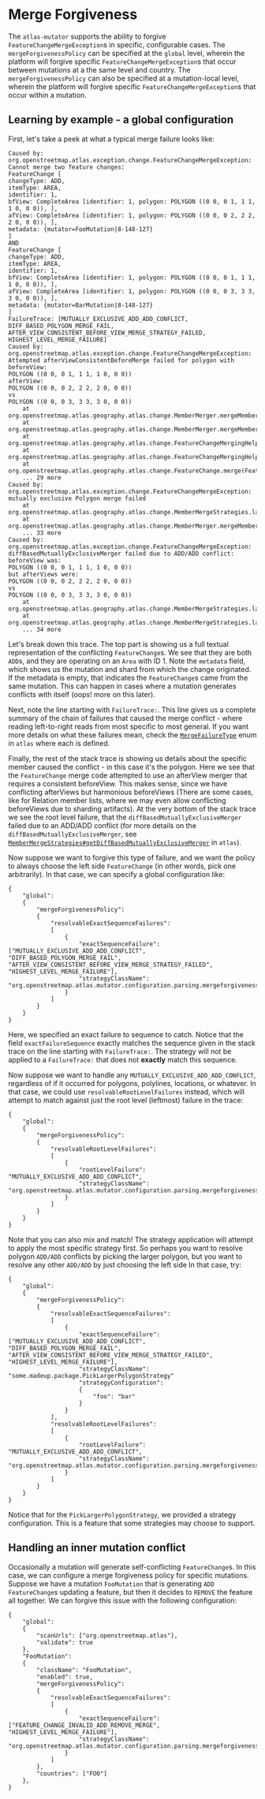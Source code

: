 # Merge Forgiveness

The `atlas-mutator` supports the ability to forgive `FeatureChangeMergeException`s in specific, configurable cases. The `mergeForgivenessPolicy`
can be specified at the `global` level, wherein the platform will forgive specific `FeatureChangeMergeException`s that occur between mutations
at a the same level and country. The `mergeForgivenessPolicy` can also be specified at a mutation-local level, wherein the platform will forgive
specific `FeatureChangeMergeException`s that occur within a mutation.

## Learning by example - a global configuration
First, let's take a peek at what a typical merge failure looks like:
```
Caused by: org.openstreetmap.atlas.exception.change.FeatureChangeMergeException: Cannot merge two feature changes:
FeatureChange [
changeType: ADD, 
itemType: AREA, 
identifier: 1, 
bfView: CompleteArea [identifier: 1, polygon: POLYGON ((0 0, 0 1, 1 1, 1 0, 0 0)), ], 
afView: CompleteArea [identifier: 1, polygon: POLYGON ((0 0, 0 2, 2 2, 2 0, 0 0)), ], 
metadata: {mutator=FooMutation|8-148-127}
]
AND
FeatureChange [
changeType: ADD, 
itemType: AREA, 
identifier: 1, 
bfView: CompleteArea [identifier: 1, polygon: POLYGON ((0 0, 0 1, 1 1, 1 0, 0 0)), ], 
afView: CompleteArea [identifier: 1, polygon: POLYGON ((0 0, 0 3, 3 3, 3 0, 0 0)), ], 
metadata: {mutator=BarMutation|8-148-127}
]
FailureTrace: [MUTUALLY_EXCLUSIVE_ADD_ADD_CONFLICT, DIFF_BASED_POLYGON_MERGE_FAIL, AFTER_VIEW_CONSISTENT_BEFORE_VIEW_MERGE_STRATEGY_FAILED, HIGHEST_LEVEL_MERGE_FAILURE]
Caused by: org.openstreetmap.atlas.exception.change.FeatureChangeMergeException: Attempted afterViewConsistentBeforeMerge failed for polygon with beforeView:
POLYGON ((0 0, 0 1, 1 1, 1 0, 0 0))
afterView:
POLYGON ((0 0, 0 2, 2 2, 2 0, 0 0))
vs
POLYGON ((0 0, 0 3, 3 3, 3 0, 0 0))
    at org.openstreetmap.atlas.geography.atlas.change.MemberMerger.mergeMembersWithConsistentBeforeViews(MemberMerger.java:575)
    at org.openstreetmap.atlas.geography.atlas.change.MemberMerger.mergeMember(MemberMerger.java:283)
    at org.openstreetmap.atlas.geography.atlas.change.FeatureChangeMergingHelpers.mergeAreas(FeatureChangeMergingHelpers.java:287)
    at org.openstreetmap.atlas.geography.atlas.change.FeatureChangeMergingHelpers.mergeADDFeatureChangePair(FeatureChangeMergingHelpers.java:112)
    at org.openstreetmap.atlas.geography.atlas.change.FeatureChange.merge(FeatureChange.java:482)
    ... 29 more
Caused by: org.openstreetmap.atlas.exception.change.FeatureChangeMergeException: mutually exclusive Polygon merge failed
    at org.openstreetmap.atlas.geography.atlas.change.MemberMergeStrategies.lambda$static$21(MemberMergeStrategies.java:258)
    at org.openstreetmap.atlas.geography.atlas.change.MemberMerger.mergeMembersWithConsistentBeforeViews(MemberMerger.java:571)
    ... 33 more
Caused by: org.openstreetmap.atlas.exception.change.FeatureChangeMergeException: diffBasedMutuallyExclusiveMerger failed due to ADD/ADD conflict: beforeView was:
POLYGON ((0 0, 0 1, 1 1, 1 0, 0 0))
but afterViews were:
POLYGON ((0 0, 0 2, 2 2, 2 0, 0 0))
vs
POLYGON ((0 0, 0 3, 3 3, 3 0, 0 0))
    at org.openstreetmap.atlas.geography.atlas.change.MemberMergeStrategies.lambda$getDiffBasedMutuallyExclusiveMerger$37(MemberMergeStrategies.java:787)
    at org.openstreetmap.atlas.geography.atlas.change.MemberMergeStrategies.lambda$static$21(MemberMergeStrategies.java:251)
    ... 34 more
```
Let's break down this trace. The top part is showing us a full textual representation of the conflicting `FeatureChange`s. We see that they are both
`ADD`s, and they are operating on an `Area` with ID 1. Note the `metadata` field, which shows us the mutation and shard from which the change
originated. If the metadata is empty, that indicates the `FeatureChange`s came from the same mutation.  This can happen in cases where a mutation
generates conflicts with itself (oops! more on this later).

Next, note the line starting with `FailureTrace:`. This line gives us a complete summary of the chain of failures that caused the merge conflict -
where reading left-to-right reads from most specific to most general. If you want more details on what these failures mean, check the
[`MergeFailureType`](https://github.com/osmlab/atlas/blob/dev/src/main/java/org/openstreetmap/atlas/exception/change/MergeFailureType.java) enum in `atlas` where each is defined.

Finally, the rest of the stack trace is showing us details about the specific member caused the conflict - in this case it's the polygon.
Here we see that the `FeatureChange` merge code attempted to use an afterView merger that requires a consistent beforeView. This makes
sense, since we have conflicting afterViews but harmonious beforeViews (There are some cases, like for Relation member lists, where we may
even allow conflicting beforeViews due to sharding artifacts). At the very bottom of the stack trace we see the root level failure, that the
`diffBasedMutuallyExclusiveMerger` failed due to an ADD/ADD conflict (for more details on the `diffBasedMutuallyExclusiveMerger`, see
[`MemberMergeStrategies#getDiffBasedMutuallyExclusiveMerger`](https://github.com/osmlab/atlas/blob/0dc4b360c99ba16a65a8560b627ef7e0dd048e47/src/main/java/org/openstreetmap/atlas/geography/atlas/change/MemberMergeStrategies.java#L750) in `atlas`).

Now suppose we want to forgive this type of failure, and we want the policy to always choose the left side `FeatureChange` (in other words, pick one
arbitrarily). In that case, we can specify a global configuration like:
```
{
    "global":
    {
        "mergeForgivenessPolicy":
        {
            "resolvableExactSequenceFailures":
            [
                {
                    "exactSequenceFailure": ["MUTUALLY_EXCLUSIVE_ADD_ADD_CONFLICT", "DIFF_BASED_POLYGON_MERGE_FAIL", "AFTER_VIEW_CONSISTENT_BEFORE_VIEW_MERGE_STRATEGY_FAILED", "HIGHEST_LEVEL_MERGE_FAILURE"],
                    "strategyClassName": "org.openstreetmap.atlas.mutator.configuration.parsing.mergeforgiveness.strategies.AlwaysPickLeftStrategy"
                }
            ]
        }
    }
}
```
Here, we specified an exact failure to sequence to catch. Notice that the field `exactFailureSequence` exactly matches the sequence given in the
stack trace on the line starting with `FailureTrace:`. The strategy will not be applied to a `FailureTrace:` that does not **exactly** match
this sequence.

Now suppose we want to handle any `MUTUALLY_EXCLUSIVE_ADD_ADD_CONFLICT`, regardless of if it occurred for polygons, polylines, locations, or whatever.
In that case, we could use `resolvableRootLevelFailures` instead, which will attempt to match against just the root level (leftmost) failure
in the trace:
```
{
    "global":
    {
        "mergeForgivenessPolicy":
        {
            "resolvableRootLevelFailures":
            [
                {
                    "rootLevelFailure": "MUTUALLY_EXCLUSIVE_ADD_ADD_CONFLICT",
                    "strategyClassName": "org.openstreetmap.atlas.mutator.configuration.parsing.mergeforgiveness.strategies.AlwaysPickLeftStrategy"
                }
            ]
        }
    }
}
```

Note that you can also mix and match! The strategy application will attempt to apply the most specific strategy first. So perhaps you want
to resolve polygon `ADD/ADD` conflicts by picking the larger polygon, but you want to resolve any other `ADD/ADD` by just choosing the left side
In that case, try:
```
{
    "global":
    {
        "mergeForgivenessPolicy":
        {
            "resolvableExactSequenceFailures":
            [
                {
                    "exactSequenceFailure": ["MUTUALLY_EXCLUSIVE_ADD_ADD_CONFLICT", "DIFF_BASED_POLYGON_MERGE_FAIL", "AFTER_VIEW_CONSISTENT_BEFORE_VIEW_MERGE_STRATEGY_FAILED", "HIGHEST_LEVEL_MERGE_FAILURE"],
                    "strategyClassName": "some.madeup.package.PickLargerPolygonStrategy"
                    "strategyConfiguration":
                    {
                        "foo": "bar"
                    }
                }
            ],
            "resolvableRootLevelFailures":
            [
                {
                    "rootLevelFailure": "MUTUALLY_EXCLUSIVE_ADD_ADD_CONFLICT",
                    "strategyClassName": "org.openstreetmap.atlas.mutator.configuration.parsing.mergeforgiveness.strategies.AlwaysPickLeftStrategy"
                }
            ]
        }
    }
}
```
Notice that for the `PickLargerPolygonStrategy`, we provided a strategy configuration. This is a feature that some strategies may choose to support.

## Handling an inner mutation conflict
Occasionally a mutation will generate self-conflicting `FeatureChange`s. In this case, we can configure a merge forgiveness policy for specific
mutations. Suppose we have a mutation `FooMutation` that is generating `ADD` `FeatureChange`s updating a feature, but then it decides to
`REMOVE` the feature all together. We can forgive this issue with the following configuration:
```
{
    "global":
    {
        "scanUrls": ["org.openstreetmap.atlas"],
        "validate": true
    },
    "FooMutation":
    {
        "className": "FooMutation",
        "enabled": true,
        "mergeForgivenessPolicy":
        {
            "resolvableExactSequenceFailures":
            [
                {
                    "exactSequenceFailure": ["FEATURE_CHANGE_INVALID_ADD_REMOVE_MERGE", "HIGHEST_LEVEL_MERGE_FAILURE"],
                    "strategyClassName": "org.openstreetmap.atlas.mutator.configuration.parsing.mergeforgiveness.strategies.PickRemoveOverAddStrategy",
                }
            ]
        },
        "countries": ["FOO"]
    },
}
```
